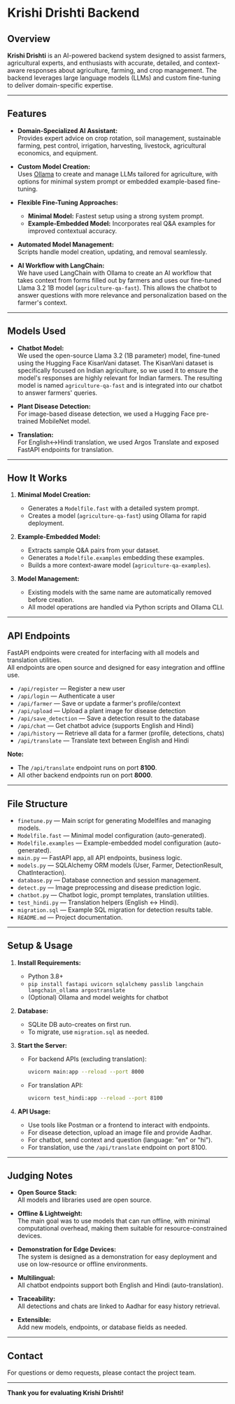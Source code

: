 # Krishi Drishti Backend

## Overview

**Krishi Drishti** is an AI-powered backend system designed to assist farmers, agricultural experts, and enthusiasts with accurate, detailed, and context-aware responses about agriculture, farming, and crop management. The backend leverages large language models (LLMs) and custom fine-tuning to deliver domain-specific expertise.

---

## Features

- **Domain-Specialized AI Assistant:**  
  Provides expert advice on crop rotation, soil management, sustainable farming, pest control, irrigation, harvesting, livestock, agricultural economics, and equipment.

- **Custom Model Creation:**  
  Uses [Ollama](https://ollama.com/) to create and manage LLMs tailored for agriculture, with options for minimal system prompt or embedded example-based fine-tuning.

- **Flexible Fine-Tuning Approaches:**  
  - **Minimal Model:** Fastest setup using a strong system prompt.
  - **Example-Embedded Model:** Incorporates real Q&A examples for improved contextual accuracy.

- **Automated Model Management:**  
  Scripts handle model creation, updating, and removal seamlessly.

- **AI Workflow with LangChain:**  
  We have used LangChain with Ollama to create an AI workflow that takes context from forms filled out by farmers and uses our fine-tuned Llama 3.2 1B model (`agriculture-qa-fast`). This allows the chatbot to answer questions with more relevance and personalization based on the farmer's context.

---

## Models Used

- **Chatbot Model:**  
  We used the open-source Llama 3.2 (1B parameter) model, fine-tuned using the Hugging Face KisanVani dataset. The KisanVani dataset is specifically focused on Indian agriculture, so we used it to ensure the model's responses are highly relevant for Indian farmers. The resulting model is named `agriculture-qa-fast` and is integrated into our chatbot to answer farmers' queries.

- **Plant Disease Detection:**  
  For image-based disease detection, we used a Hugging Face pre-trained MobileNet model.

- **Translation:**  
  For English↔Hindi translation, we used Argos Translate and exposed FastAPI endpoints for translation.

---

## How It Works

1. **Minimal Model Creation:**  
   - Generates a `Modelfile.fast` with a detailed system prompt.
   - Creates a model (`agriculture-qa-fast`) using Ollama for rapid deployment.

2. **Example-Embedded Model:**  
   - Extracts sample Q&A pairs from your dataset.
   - Generates a `Modelfile.examples` embedding these examples.
   - Builds a more context-aware model (`agriculture-qa-examples`).

3. **Model Management:**  
   - Existing models with the same name are automatically removed before creation.
   - All model operations are handled via Python scripts and Ollama CLI.

---

## API Endpoints

FastAPI endpoints were created for interfacing with all models and translation utilities.  
All endpoints are open source and designed for easy integration and offline use.

- `/api/register` — Register a new user
- `/api/login` — Authenticate a user
- `/api/farmer` — Save or update a farmer's profile/context
- `/api/upload` — Upload a plant image for disease detection
- `/api/save_detection` — Save a detection result to the database
- `/api/chat` — Get chatbot advice (supports English and Hindi)
- `/api/history` — Retrieve all data for a farmer (profile, detections, chats)
- `/api/translate` — Translate text between English and Hindi

**Note:**  
- The `/api/translate` endpoint runs on port **8100**.  
- All other backend endpoints run on port **8000**.

---

## File Structure

- `finetune.py` — Main script for generating Modelfiles and managing models.
- `Modelfile.fast` — Minimal model configuration (auto-generated).
- `Modelfile.examples` — Example-embedded model configuration (auto-generated).
- `main.py` — FastAPI app, all API endpoints, business logic.
- `models.py` — SQLAlchemy ORM models (User, Farmer, DetectionResult, ChatInteraction).
- `database.py` — Database connection and session management.
- `detect.py` — Image preprocessing and disease prediction logic.
- `chatbot.py` — Chatbot logic, prompt templates, translation utilities.
- `test_hindi.py` — Translation helpers (English ↔ Hindi).
- `migration.sql` — Example SQL migration for detection results table.
- `README.md` — Project documentation.

---

## Setup & Usage

1. **Install Requirements:**
   - Python 3.8+
   - `pip install fastapi uvicorn sqlalchemy passlib langchain langchain_ollama argostranslate`
   - (Optional) Ollama and model weights for chatbot

2. **Database:**
   - SQLite DB auto-creates on first run.
   - To migrate, use `migration.sql` as needed.

3. **Start the Server:**
   - For backend APIs (excluding translation):  
     ```bash
     uvicorn main:app --reload --port 8000
     ```
   - For translation API:  
     ```bash
     uvicorn test_hindi:app --reload --port 8100
     ```

4. **API Usage:**
   - Use tools like Postman or a frontend to interact with endpoints.
   - For disease detection, upload an image file and provide Aadhar.
   - For chatbot, send context and question (language: "en" or "hi").
   - For translation, use the `/api/translate` endpoint on port 8100.

---

## Judging Notes

- **Open Source Stack:**  
  All models and libraries used are open source.

- **Offline & Lightweight:**  
  The main goal was to use models that can run offline, with minimal computational overhead, making them suitable for resource-constrained devices.

- **Demonstration for Edge Devices:**  
  The system is designed as a demonstration for easy deployment and use on low-resource or offline environments.

- **Multilingual:**  
  All chatbot endpoints support both English and Hindi (auto-translation).

- **Traceability:**  
  All detections and chats are linked to Aadhar for easy history retrieval.

- **Extensible:**  
  Add new models, endpoints, or database fields as needed.

---

## Contact

For questions or demo requests, please contact the project team.

---

**Thank you for evaluating Krishi Drishti!**
